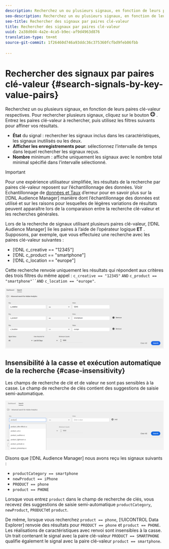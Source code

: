 ```yaml
---
description: Recherchez un ou plusieurs signaux, en fonction de leurs paires clé-valeur respectives.
seo-description: Recherchez un ou plusieurs signaux, en fonction de leurs paires clé-valeur respectives.
seo-title: Rechercher des signaux par paires clé-valeur
title: Rechercher des signaux par paires clé-valeur
uuid: 2a38d0d4-4a2e-4ca5-b9ec-af9d4963d876
translation-type: tm+mt
source-git-commit: 1f26460d746a93ddc36c375360fcfbd9feb06fbb

---
```



# Rechercher des signaux par paires clé-valeur {#search-signals-by-key-value-pairs}

Recherchez un ou plusieurs signaux, en fonction de leurs paires clé-valeur respectives.
Pour rechercher plusieurs signaux, cliquez sur le bouton ![Ajouter](assets/icon_add.png) . Entrez les paires clé-valeur à rechercher, puis utilisez les filtres suivants pour affiner vos résultats.

* **État** du signal : rechercher les signaux inclus dans les caractéristiques, les signaux inutilisés ou les deux.
* **Afficher les enregistrements pour**: sélectionnez l’intervalle de temps dans lequel rechercher les signaux reçus.
* **Nombre** minimum : affiche uniquement les signaux avec le nombre total minimal spécifié dans l’intervalle sélectionné.

>[!IMPORTANT]
>
>Pour une expérience utilisateur simplifiée, les résultats de la recherche par paires clé-valeur reposent sur l’échantillonnage des données. Voir Echantillonnage de [données et Taux](/help/using/reporting/report-sampling.md) d’erreur pour en savoir plus sur la [!DNL Audience Manager] manière dont l’échantillonnage des données est utilisé et sur les raisons pour lesquelles de légères variations de résultats peuvent apparaître lors de la comparaison entre la recherche clé-valeur et les recherches générales.

Lors de la recherche de signaux utilisant plusieurs paires clé-valeur, [!DNL Audience Manager] lie les paires à l’aide de l’opérateur logique **ET** . Supposons, par exemple, que vous effectuiez une recherche avec les paires clé-valeur suivantes :

* [!DNL c_creative == "12345"]
* [!DNL c_product == "smartphone"]
* [!DNL c_location == "europe"]

Cette recherche renvoie uniquement les résultats qui répondent aux critères des trois filtres du même appel : `c_creative == "12345"` `AND` `c_product == "smartphone"``AND` `c_location == "europe"`.

![](assets/signals-search.png)

## Insensibilité à la casse et exécution automatique de la recherche {#case-insensitivity}

Les champs de recherche de clé et de valeur ne sont pas sensibles à la casse. Le champ de recherche de clés contient des suggestions de saisie semi-automatique.

![](assets/signal-search-suggestions.png)

Disons que [!DNL Audience Manager] nous avons reçu les signaux suivants :

* `productCategory == smartphone`
* `newProduct == iPhone`
* `PRODUCT == phone`
* `product == PHONE`

Lorsque vous entrez `product` dans le champ de recherche de clés, vous recevez des suggestions de saisie semi-automatique `productCategory`, `newProduct`, `PRODUCT`et `product`.

De même, lorsque vous recherchez `product == phone`, [!UICONTROL Data Explorer] renvoie des résultats pour `PRODUCT == phone` et `product == PHONE`.
Les réalisations de caractéristiques avec renvoi sont insensibles à la casse. Un trait contenant le signal avec la paire clé-valeur `PRODUCT == SMARTPHONE` qualifie également le signal avec la paire clé-valeur `product == smartphone`.